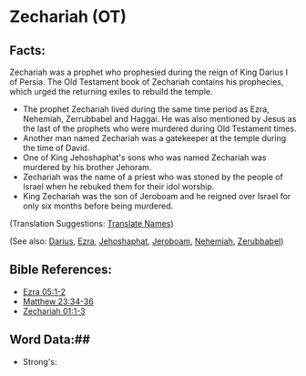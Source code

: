 # Zechariah (OT) #

## Facts: ##

Zechariah was a prophet who prophesied during the reign of King Darius I of Persia. The Old Testament book of Zechariah contains his prophecies, which urged the returning exiles to rebuild the temple.

* The prophet Zechariah lived during the same time period as Ezra, Nehemiah, Zerrubbabel and Haggai. He was also mentioned by Jesus as the last of the prophets who were murdered during Old Testament times.
* Another man named Zechariah was a gatekeeper at the temple during the time of David.
* One of King Jehoshaphat's sons who was named Zechariah was murdered by his brother Jehoram.
* Zechariah was the name of a priest who was stoned by the people of Israel when he rebuked them for their idol worship.
* King Zechariah was the son of Jeroboam and he reigned over Israel for only six months before being murdered.

(Translation Suggestions: [Translate Names](rc://en/ta/man/translate/translate-names))

(See also: [Darius](../other/darius.md), [Ezra](../other/ezra.md), [Jehoshaphat](../other/jehoshaphat.md), [Jeroboam](../other/jeroboam.md), [Nehemiah](../other/nehemiah.md), [Zerubbabel](../other/zerubbabel.md))

## Bible References: ##

* [Ezra 05:1-2](rc://en/tn/help/ezr/05/01)
* [Matthew 23:34-36](rc://en/tn/help/mat/23/34)
* [Zechariah 01:1-3](rc://en/tn/help/zec/01/01)

## Word Data:##

* Strong's: 

